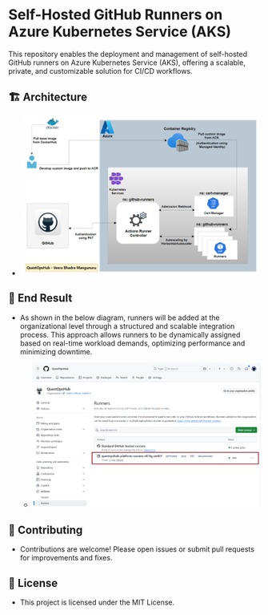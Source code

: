 # Self-Hosted GitHub Runners on Azure Kubernetes Service (AKS)

This repository enables the deployment and management of self-hosted GitHub runners on Azure Kubernetes Service (AKS), offering a scalable, private, and customizable solution for CI/CD workflows.

## 🏗 Architecture

- <img src="images/Architecture.png" alt="Architecture" width="675">

## 🎯 End Result

- As shown in the below diagram, runners will be added at the organizational level through a structured and scalable integration process. This approach allows runners to be dynamically assigned based on real-time workload demands, optimizing performance and minimizing downtime.

    - <img src="images/End-Result.png" alt="Architecture" width="675">

## 🤝 Contributing

- Contributions are welcome! Please open issues or submit pull requests for improvements and fixes.

## 📄 License

- This project is licensed under the MIT License.